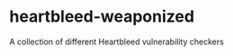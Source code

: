 heartbleed-weaponized
=====================

A collection of different Heartbleed vulnerability checkers
